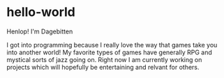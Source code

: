# hello-world

Henlop! I'm Dagebitten

I got into programming because I really love the way that games take you into another world! My favorite types of games have generally RPG and mystical sorts of jazz going on. Right now I am currently working on projects which will hopefully be entertaining and relvant for others.

